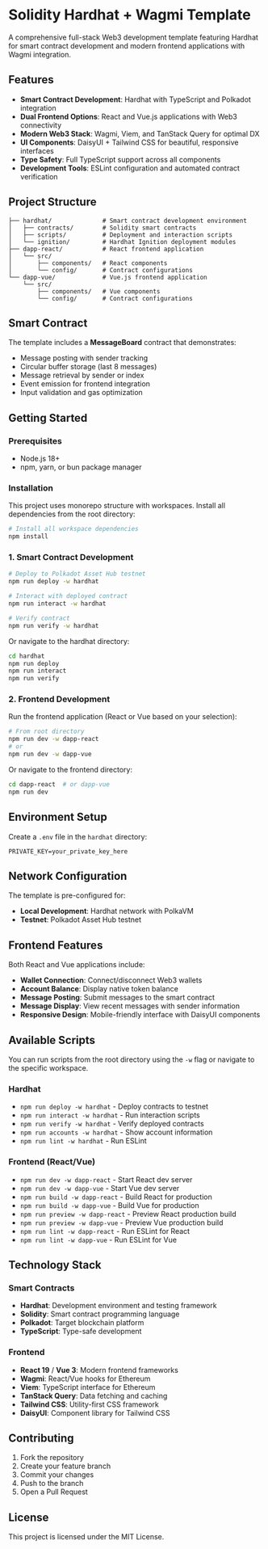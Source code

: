 # Solidity Hardhat + Wagmi Template

A comprehensive full-stack Web3 development template featuring Hardhat for smart contract development and modern frontend applications with Wagmi integration.

## Features

- **Smart Contract Development**: Hardhat with TypeScript and Polkadot integration
- **Dual Frontend Options**: React and Vue.js applications with Web3 connectivity
- **Modern Web3 Stack**: Wagmi, Viem, and TanStack Query for optimal DX
- **UI Components**: DaisyUI + Tailwind CSS for beautiful, responsive interfaces
- **Type Safety**: Full TypeScript support across all components
- **Development Tools**: ESLint configuration and automated contract verification

## Project Structure

```
├── hardhat/              # Smart contract development environment
│   ├── contracts/        # Solidity smart contracts
│   ├── scripts/          # Deployment and interaction scripts
│   └── ignition/         # Hardhat Ignition deployment modules
├── dapp-react/           # React frontend application
│   └── src/
│       ├── components/   # React components
│       └── config/       # Contract configurations
└── dapp-vue/             # Vue.js frontend application
    └── src/
        ├── components/   # Vue components
        └── config/       # Contract configurations
```

## Smart Contract

The template includes a **MessageBoard** contract that demonstrates:
- Message posting with sender tracking
- Circular buffer storage (last 8 messages)
- Message retrieval by sender or index
- Event emission for frontend integration
- Input validation and gas optimization

## Getting Started

### Prerequisites

- Node.js 18+ 
- npm, yarn, or bun package manager

### Installation

This project uses monorepo structure with workspaces. Install all dependencies from the root directory:

```bash
# Install all workspace dependencies
npm install
```

### 1. Smart Contract Development

```bash
# Deploy to Polkadot Asset Hub testnet
npm run deploy -w hardhat

# Interact with deployed contract
npm run interact -w hardhat

# Verify contract
npm run verify -w hardhat
```

Or navigate to the hardhat directory:

```bash
cd hardhat
npm run deploy
npm run interact
npm run verify
```

### 2. Frontend Development

Run the frontend application (React or Vue based on your selection):

```bash
# From root directory
npm run dev -w dapp-react
# or
npm run dev -w dapp-vue
```

Or navigate to the frontend directory:

```bash
cd dapp-react  # or dapp-vue
npm run dev
```

## Environment Setup

Create a `.env` file in the `hardhat` directory:

```env
PRIVATE_KEY=your_private_key_here
```

## Network Configuration

The template is pre-configured for:
- **Local Development**: Hardhat network with PolkaVM
- **Testnet**: Polkadot Asset Hub testnet

## Frontend Features

Both React and Vue applications include:

- **Wallet Connection**: Connect/disconnect Web3 wallets
- **Account Balance**: Display native token balance
- **Message Posting**: Submit messages to the smart contract
- **Message Display**: View recent messages with sender information
- **Responsive Design**: Mobile-friendly interface with DaisyUI components

## Available Scripts

You can run scripts from the root directory using the `-w` flag or navigate to the specific workspace.

### Hardhat
- `npm run deploy -w hardhat` - Deploy contracts to testnet
- `npm run interact -w hardhat` - Run interaction scripts
- `npm run verify -w hardhat` - Verify deployed contracts
- `npm run accounts -w hardhat` - Show account information
- `npm run lint -w hardhat` - Run ESLint

### Frontend (React/Vue)
- `npm run dev -w dapp-react` - Start React dev server
- `npm run dev -w dapp-vue` - Start Vue dev server
- `npm run build -w dapp-react` - Build React for production
- `npm run build -w dapp-vue` - Build Vue for production
- `npm run preview -w dapp-react` - Preview React production build
- `npm run preview -w dapp-vue` - Preview Vue production build
- `npm run lint -w dapp-react` - Run ESLint for React
- `npm run lint -w dapp-vue` - Run ESLint for Vue

## Technology Stack

### Smart Contracts
- **Hardhat**: Development environment and testing framework
- **Solidity**: Smart contract programming language
- **Polkadot**: Target blockchain platform
- **TypeScript**: Type-safe development

### Frontend
- **React 19** / **Vue 3**: Modern frontend frameworks
- **Wagmi**: React/Vue hooks for Ethereum
- **Viem**: TypeScript interface for Ethereum
- **TanStack Query**: Data fetching and caching
- **Tailwind CSS**: Utility-first CSS framework
- **DaisyUI**: Component library for Tailwind CSS

## Contributing

1. Fork the repository
2. Create your feature branch
3. Commit your changes
4. Push to the branch
5. Open a Pull Request

## License

This project is licensed under the MIT License.
